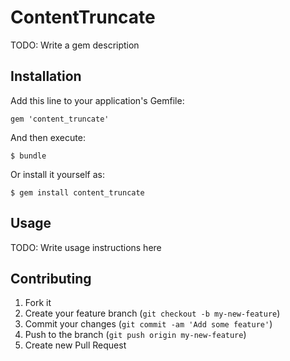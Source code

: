 # ContentTruncate

TODO: Write a gem description

## Installation

Add this line to your application's Gemfile:

    gem 'content_truncate'

And then execute:

    $ bundle

Or install it yourself as:

    $ gem install content_truncate

## Usage

TODO: Write usage instructions here

## Contributing

1. Fork it
2. Create your feature branch (`git checkout -b my-new-feature`)
3. Commit your changes (`git commit -am 'Add some feature'`)
4. Push to the branch (`git push origin my-new-feature`)
5. Create new Pull Request
